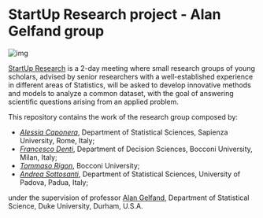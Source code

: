 # StartUp Research project - Alan Gelfand group

![img](http://www.congressi.unisi.it/startupresearch/wp-content/uploads/sites/57/2017/01/cropped-testata-3-1-e1516717770303.png)

[StartUp Research](http://www.congressi.unisi.it/startupresearch/) is a 2-day meeting where small research groups of young scholars, advised by senior researchers with a well-established experience in different areas of Statistics, will be asked to develop innovative methods and models to analyze a common dataset, with the goal of answering scientific questions arising from an applied problem. 

This repository contains the work of the research group composed by:

* [*Alessia Caponera*](#), Department of Statistical Sciences, Sapienza University, Rome, Italy;
* [*Francesco Denti*](https://github.com/Fradenti), Department of Decision Sciences, Bocconi University, Milan, Italy;
* [*Tommaso Rigon*](https://tommasorigon.github.io), Bocconi University;
* [*Andrea Sottosanti*](http://www3.stat.unipd.it/fare-ricerca/sottosanti-andrea), Department of Statistical Sciences, University of Padova, Padua, Italy;

under the supervision of professor [Alan Gelfand](http://www2.stat.duke.edu/~alan/), Department of Statistical Science, Duke University, Durham, U.S.A.
